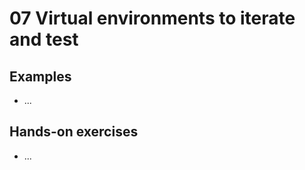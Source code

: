 # 07 Virtual environments to iterate and test

## Examples

[comment]: <> (List your examples from the lecture here and provide the necessary links to scripts, notebooks, etc. to run them on LUMI)

* ...

## Hands-on exercises

[comment]: <> (List your hands-on exercises for the lecture here and provide the necessary links to scripts, notebooks, etc. to run them on LUMI)

* ...
